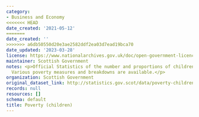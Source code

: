 ```yaml
---
category:
- Business and Economy
<<<<<<< HEAD
date_created: '2021-05-12'
=======
date_created: ''
>>>>>>> a6db50550d20e3ae2582ddf2ea03d7ead19bca70
date_updated: '2023-03-28'
license: https://www.nationalarchives.gov.uk/doc/open-government-licence/version/3/
maintainer: Scottish Government
notes: <p>Official Statistics of the number and proportions of children in poverty.
  Various poverty measures and breakdowns are available.</p>
organization: Scottish Government
original_dataset_link: http://statistics.gov.scot/data/poverty-children
records: null
resources: []
schema: default
title: Poverty (children)
---
```

